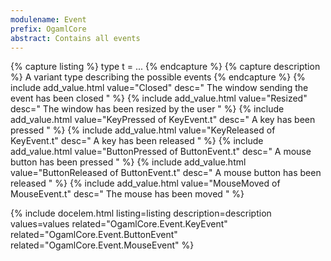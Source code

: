 ```yaml
---
modulename: Event 
prefix: OgamlCore
abstract: Contains all events 
---
```


{% capture listing %}
type t = ...
{% endcapture %}
{% capture description %}
A variant type describing the possible events
{% endcapture %}
{% include add_value.html value="Closed" desc=" The window sending the event has been closed " %}
{% include add_value.html value="Resized" desc=" The window has been resized by the user " %}
{% include add_value.html value="KeyPressed of KeyEvent.t" desc=" A key has been pressed " %}
{% include add_value.html value="KeyReleased of KeyEvent.t" desc=" A key has been released " %}
{% include add_value.html value="ButtonPressed of ButtonEvent.t" desc=" A mouse button has been pressed " %}
{% include add_value.html value="ButtonReleased of ButtonEvent.t" desc=" A mouse button has been released " %}
{% include add_value.html value="MouseMoved of MouseEvent.t" desc=" The mouse has been moved " %}

{% include docelem.html listing=listing description=description values=values related="OgamlCore.Event.KeyEvent" related="OgamlCore.Event.ButtonEvent" related="OgamlCore.Event.MouseEvent" %}

